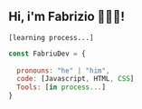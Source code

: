 ## Hi, i'm Fabrizio 👋👨‍💻!
`[learning process...]`

```javascript
const FabriuDev = {
  
  pronouns: "he" | "him",
  code: [Javascript, HTML, CSS]
  Tools: [in process...]
}
```
